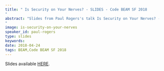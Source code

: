 ```yaml
---
title: " Is Security on Your Nerves? - SLIDES - Code BEAM SF 2018
"
abstract: "Slides from Paul Rogers's talk Is Security on Your Nerves? - Code BEAM SF 2018
"
image: is-security-on-your-nerves
speaker_id: paul-rogers
type: slides
keywords: 
date: 2018-04-24
tags: BEAM,Code BEAM SF 2018
---
```

Slides available <a href="http://s3.amazonaws.com/erlang-conferences-production/media/files/000/000/892/original/Paul_Rogers_-_Is_Security_on_Your_Nerves.pdf?1524578769" target="_blank">HERE</a>.
